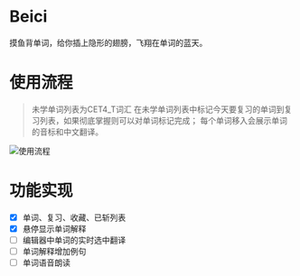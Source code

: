 # Beici
摸鱼背单词，给你插上隐形的翅膀，飞翔在单词的蓝天。

# 使用流程
>未学单词列表为CET4_T词汇
在未学单词列表中标记今天要复习的单词到复习列表，如果彻底掌握则可以对单词标记完成； 每个单词移入会展示单词的音标和中文翻译。

![使用流程](https://jqsc.github.io/resources/images/beici.png)

# 功能实现

- [x] 单词、复习、收藏、已斩列表
- [x] 悬停显示单词解释
- [ ] 编辑器中单词的实时选中翻译
- [ ] 单词解释增加例句
- [ ] 单词语音朗读